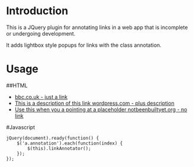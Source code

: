# Introduction

This is a JQuery plugin for annotating links in a web app that is incomplete or undergoing development.

It adds lightbox style popups for links with the class annotation.

 
# Usage

##HTML
    <ul>
        <li>
            <a class="annotation" href="http://bbc.co.uk" title="This shows a title and a link">
                bbc.co.uk - just a link
            </a>
        </li>
        <li>
            <a class="annotation" href="http://wordpress.com" title="This shows a title, a link and an extra annotation">
                <span class="annotate-description">This is a  description of this link</span>
                wordpress.com - plus description
            </a>
        </li>
        <li>
            <a class="annotation" href="#" title="This shows a title and description with no link">
                <span class="annotate-description">Use this when you a pointing at a placeholder</span>
                notbeenbuiltyet.org - no link
            </a>
        </li>
    </ul>
    
    
#Javascript

    jQuery(document).ready(function() {
        $('a.annotation').each(function(index) {
            $(this).linkAnnotator();
        });
    });
